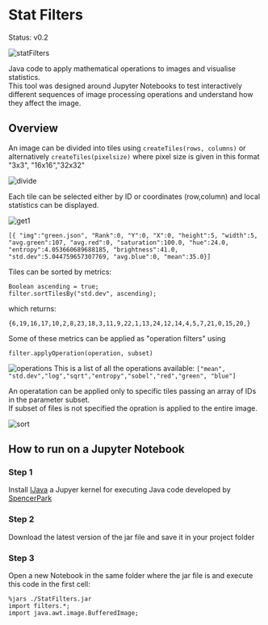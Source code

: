 # Stat Filters

Status: v0.2  

![statFilters](https://github.com/Kerbonaut-TS/StatFilters/assets/122178043/98437bc3-1d31-418e-9d38-19d8a08456bc)

Java code to apply mathematical operations to images and visualise statistics.  
This tool was designed around Jupyter Notebooks to test interactively different sequences of image processing operations and understand how they affect the image.


## Overview
An image can be divided into tiles using ```createTiles(rows, columns)``` or alternatively ```createTiles(pixelsize)``` where pixel size is given in this format "3x3", "16x16","32x32" 

![divide](https://github.com/Kerbonaut-TS/StatFilters/assets/122178043/125bb558-ae32-4dc2-8fd6-1e8f363d6894)


Each tile can be selected either by ID or  coordinates (row,column) and local statistics can be displayed.

![get1](https://github.com/Kerbonaut-TS/StatFilters/assets/122178043/efdc9fb4-da18-4734-9c0f-0cbe9d84a3e2)

```[{ "img":"green.json", "Rank":0, "Y":0, "X":0, "height":5, "width":5, "avg.green":107, "avg.red":0, "saturation":100.0, "hue":24.0, "entropy":4.053660689688185, "brightness":41.0, "std.dev":5.044759657307769, "avg.blue":0, "mean":35.0}] ```

Tiles can be sorted by metrics:
```
Boolean ascending = true;
filter.sortTilesBy("std.dev", ascending);
```
which returns:
```
{6,19,16,17,10,2,8,23,18,3,11,9,22,1,13,24,12,14,4,5,7,21,0,15,20,}
```

Some of these metrics can be applied as "operation filters" using 

    filter.applyOperation(operation, subset) 
    
![operations](https://github.com/Kerbonaut-TS/StatFilters/assets/122178043/ff41ab45-225a-4ece-b957-23fa19d46b30)
This is a list of all the operations available: 
``` ["mean", "std.dev","log","sqrt","entropy","sobel","red","green", "blue"]   ```


An operatation can be applied only to specific tiles passing an array of IDs in  the parameter subset.  
If subset of files is not specified the opration is applied to the entire image. 

![sort](https://github.com/Kerbonaut-TS/StatFilters/assets/122178043/427c4476-afdd-41ac-8f7b-0fb300ea3da5)



## How to run on a Jupyter Notebook 

### Step 1
Install [IJava](https://github.com/SpencerPark/IJava) a Jupyer kernel for executing Java code developed by [SpencerPark](https://github.com/SpencerPark)

### Step 2
Download the latest version of the jar file and save it in your project folder

### Step 3
Open a new Notebook in the same folder where the jar file is and execute this code in the first cell:

```
%jars ./StatFilters.jar
import filters.*;
import java.awt.image.BufferedImage;
```






